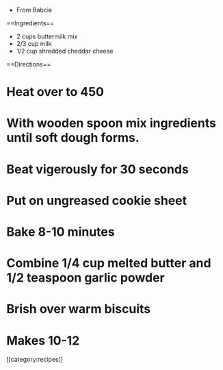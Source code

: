 * From Babcia

==Ingredients==
* 2 cups buttermilk mix
* 2/3 cup milk
* 1/2 cup shredded cheddar cheese

==Directions==
# Heat over to 450
# With wooden spoon mix ingredients until soft dough forms. 
# Beat vigerously for 30 seconds
# Put on ungreased cookie sheet
# Bake 8-10 minutes 
# Combine 1/4 cup melted butter and 1/2 teaspoon garlic powder
# Brish over warm biscuits
# Makes 10-12

[[category:recipes]]